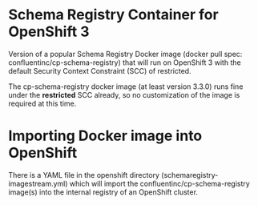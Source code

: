Schema Registry Container for OpenShift 3
=========================================

Version of a popular Schema Registry Docker image (docker pull spec: confluentinc/cp-schema-registry)
that will run on OpenShift 3 with the default Security Context Constraint (SCC)
of restricted.

The cp-schema-registry docker image (at least version 3.3.0) runs fine under the **restricted** SCC already,
so no customization of the image is required at this time.

# Importing Docker image into OpenShift
There is a YAML file in the openshift directory (schemaregistry-imagestream.yml) which will
import the confluentinc/cp-schema-registry image(s) into the internal registry of an OpenShift
cluster.
